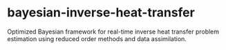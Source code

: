 # bayesian-inverse-heat-transfer
Optimized Bayesian framework for real-time inverse heat transfer problem estimation using reduced order methods and data assimilation.
